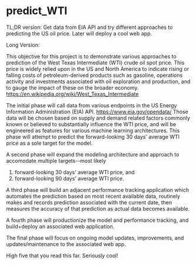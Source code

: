 # predict_WTI

TL;DR version:
Get data from EIA API and try different approaches to predicting the US oil price. Later will deploy a cool web app.


Long Version:

This objective for this project is to demonstrate various approaches to prediction of the West Texas Intermediate (WTI) crude oil spot 
price. This price is widely relied upon in the US and North America to indicate rising or falling costs of petroleum-derived products 
such as gasoline, operations activity and investments associated with oil exploration and production, and to gauge the impact of these
on the broader economy.
https://en.wikipedia.org/wiki/West_Texas_Intermediate

The initial phase will call data from various endpoints in the US Energy Information Administration (EIA) API.
https://www.eia.gov/opendata/
Those data will be chosen based on supply and demand related factors commonly known or believed to substantially influence the WTI price,
and will be engineered as features for various machine learning architectures. This phase will attempt to predict the forward-looking 30 
days' average WTI price as a sole target for the model.

A second phase will expand the modeling architecture and approach to accomodate multiple targets--most likely 
  1) forward-looking 30 days' average WTI price, and 
  2) forward-looking 90 days' average WTI price.

A third phase will build an adjacent performance tracking application which automates the prediction based on most recent available data,
routinely makes and records prediction associated with the current date, then measures the accuracy of that prediction as actual data 
becomes available.

A fourth phase will productionize the model and performance tracking, and build+deploy an associated web application.

The final phase will focus on ongoing model updates, improvements, and updates/maintenance to the associated web app.

High five that you read this far. Seriously cool!
